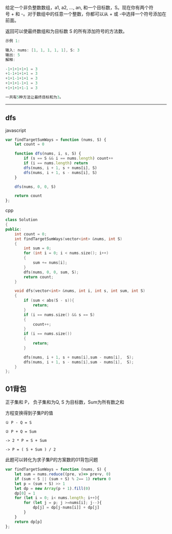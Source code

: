 给定一个非负整数数组，a1, a2, ..., an, 和一个目标数，S。现在你有两个符号 + 和 -。对于数组中的任意一个整数，你都可以从 + 或 -中选择一个符号添加在前面。

返回可以使最终数组和为目标数 S 的所有添加符号的方法数。

```cpp
示例 1:

输入: nums: [1, 1, 1, 1, 1], S: 3
输出: 5
解释:

-1+1+1+1+1 = 3
+1-1+1+1+1 = 3
+1+1-1+1+1 = 3
+1+1+1-1+1 = 3
+1+1+1+1-1 = 3

一共有5种方法让最终目标和为3。
```


----

## dfs

javascript

```javascript
var findTargetSumWays = function (nums, S) {
    let count = 0

    function dfs(nums, i, s, S) {
        if (s == S && i == nums.length) count++
        if (i == nums.length) return
        dfs(nums, i + 1, s + nums[i], S)
        dfs(nums, i + 1, s - nums[i], S)
    }

    dfs(nums, 0, 0, S)

    return count
};
```

cpp

```cpp
class Solution
{
public:
    int count = 0;
    int findTargetSumWays(vector<int> &nums, int S)
    {
        int sum = 0;
        for (int i = 0; i < nums.size(); i++)
        {
            sum += nums[i];
        }
        dfs(nums, 0, 0, sum, S);
        return count;
    }

    void dfs(vector<int> &nums, int i, int s, int sum, int S)
    {
        if (sum < abs(S - s)){
            return;
        }
        if (i == nums.size() && s == S)
        {
            count++;
        }
        if (i == nums.size())
        {
            return;
        }

        dfs(nums, i + 1, s + nums[i],sum - nums[i],  S);
        dfs(nums, i + 1, s - nums[i],sum - nums[i],  S);
    }
};
```

## 01背包

正子集和 P， 负子集和为Q, S 为目标数，Sum为所有数之和

方程变换得到子集P的值

```equation
① P - Q = S

② P + Q = Sum

-> 2 * P = S + Sum

-> P = ( S + Sum ) / 2
```

此题可以转化为求子集P的方案数的01背包问题

```javascript
var findTargetSumWays = function (nums, S) {
    let sum = nums.reduce((pre, v)=> pre+v, 0)
    if (sum < S || (sum + S) % 2== 1) return 0
    let p = (sum + S) >> 1
    let dp = new Array(p + 1).fill(0)
    dp[0] = 1
    for (let i = 0; i< nums.length; i++){
        for (let j = p; j >=nums[i]; j--){
            dp[j] = dp[j-nums[i]] + dp[j]
        }
    }
    return dp[p]
};
```
